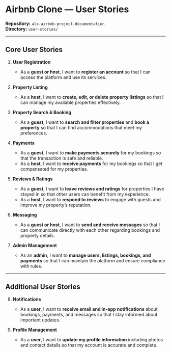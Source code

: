 # Airbnb Clone — User Stories

**Repository:** `alx-airbnb-project-documentation`  
**Directory:** `user-stories/`

---

## Core User Stories

1. **User Registration**
   - As a **guest or host**, I want to **register an account** so that I can access the platform and use its services.

2. **Property Listing**
   - As a **host**, I want to **create, edit, or delete property listings** so that I can manage my available properties effectively.

3. **Property Search & Booking**
   - As a **guest**, I want to **search and filter properties** and **book a property** so that I can find accommodations that meet my preferences.

4. **Payments**
   - As a **guest**, I want to **make payments securely** for my bookings so that the transaction is safe and reliable.
   - As a **host**, I want to **receive payments** for my bookings so that I get compensated for my properties.

5. **Reviews & Ratings**
   - As a **guest**, I want to **leave reviews and ratings** for properties I have stayed in so that other users can benefit from my experience.
   - As a **host**, I want to **respond to reviews** to engage with guests and improve my property’s reputation.

6. **Messaging**
   - As a **guest or host**, I want to **send and receive messages** so that I can communicate directly with each other regarding bookings and property details.

7. **Admin Management**
   - As an **admin**, I want to **manage users, listings, bookings, and payments** so that I can maintain the platform and ensure compliance with rules.

---

## Additional User Stories 
8. **Notifications**
   - As a **user**, I want to **receive email and in-app notifications** about bookings, payments, and messages so that I stay informed about important updates.

9. **Profile Management**
   - As a **user**, I want to **update my profile information** including photos and contact details so that my account is accurate and complete.
